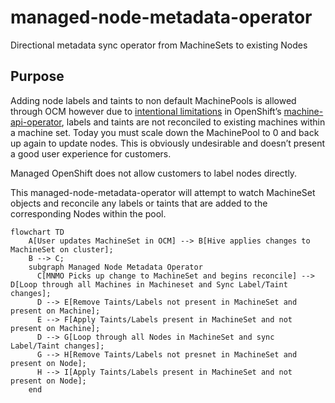# managed-node-metadata-operator
Directional metadata sync operator from MachineSets to existing Nodes

## Purpose
Adding node labels and taints to non default MachinePools is allowed through OCM however due to [intentional limitations](https://github.com/openshift/machine-api-operator/blob/master/FAQ.md#adding-annotations-and-labels-to-nodes-via-machines) in OpenShift’s [machine-api-operator](https://github.com/openshift/machine-api-operator), labels and taints are not reconciled to existing machines within a machine set. Today you must scale down the MachinePool to 0 and back up again to update nodes. This is obviously undesirable and doesn’t present a good user experience for customers.

Managed OpenShift does not allow customers to label nodes directly. 

This managed-node-metadata-operator will attempt to watch MachineSet objects and reconcile any labels or taints that are added to the corresponding Nodes within the pool.

```mermaid
flowchart TD
    A[User updates MachineSet in OCM] --> B[Hive applies changes to MachineSet on cluster];
    B --> C;
    subgraph Managed Node Metadata Operator
      C[MNMO Picks up change to MachineSet and begins reconcile] --> D[Loop through all Machines in Machineset and Sync Label/Taint changes];
      D --> E[Remove Taints/Labels not present in MachineSet and present on Machine];
      E --> F[Apply Taints/Labels present in MachineSet and not present on Machine];
      D --> G[Loop through all Nodes in MachineSet and sync Label/Taint changes];
      G --> H[Remove Taints/Labels not presnet in MachineSet and present on Node];
      H --> I[Apply Taints/Labels present in MachineSet and not present on Node];
    end
```
